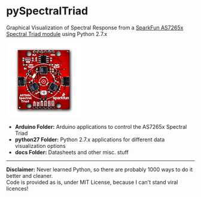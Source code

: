 # pySpectralTriad
Graphical Visualization of Spectral Response from a <a href="https://www.sparkfun.com/products/15050">SparkFun AS7265x Spectral Triad module</a> using Python 2.7.x

![SpectralTriad Module](docs/module_small.png)

- **Arduino Folder:** Arduino applications to control the AS7265x Spectral Triad
- **python27 Folder:** Python 2.7.x applications for different data visualization options
- **docs Folder:** Datasheets and other misc. stuff

<hr>
<b>Disclaimer:</b> Never learned Python, so there are probably 1000 ways to do it better and cleaner.<br>
            Code is provided as is, under MIT License, because I can't stand viral licences!
